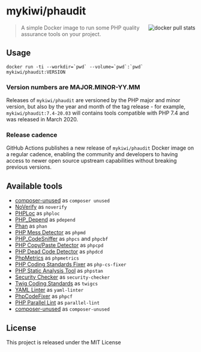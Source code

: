 # mykiwi/phaudit

<img align="right" src="https://img.shields.io/docker/pulls/mykiwi/phaudit?style=flat-square" alt="docker pull stats" />

> A simple Docker image to run some PHP quality assurance tools on your project.


## Usage

```
docker run -ti --workdir=`pwd` --volume=`pwd`:`pwd` mykiwi/phaudit:VERSION
```

### Version numbers are MAJOR.MINOR-YY.MM

Releases of `mykiwi/phaudit` are versioned by the PHP major and minor version, but also by the year and month of the tag release - for example, `mykiwi/phaudit:7.4-20.03` will contains tools compatible with PHP 7.4 and was released in March 2020.


### Release cadence

GitHub Actions publishes a new release of `mykiwi/phaudit` Docker image on a regular cadence, enabling the community and developers to having access to newer open source upstream capabilities without breaking previous versions.


## Available tools

* [composer-unused](https://github.com/icanhazstring/composer-unused) as `composer unused`
* [NoVerify](https://github.com/VKCOM/noverify) as `noverify`
* [PHPLoc](http://github.com/sebastianbergmann/phploc) as `phploc`
* [PHP_Depend](http://pdepend.org/) as `pdepend`
* [Phan](https://github.com/phan/phan) as `phan`
* [PHP Mess Detector](http://phpmd.org/) as `phpmd`
* [PHP_CodeSniffer](http://pear.php.net/PHP_CodeSniffer) as `phpcs` and `phpcbf`
* [PHP Copy/Paste Detector](http://github.com/sebastianbergmann/phpcpd) as `phpcpd`
* [PHP Dead Code Detector](http://github.com/sebastianbergmann/phpdcd) as `phpdcd`
* [PhpMetrics](http://www.phpmetrics.org/) as `phpmetrics`
* [PHP Coding Standards Fixer](http://cs.sensiolabs.org/) as `php-cs-fixer`
* [PHP Static Analysis Tool](https://github.com/phpstan/phpstan) as `phpstan`
* [Security Checker](https://security.symfony.com/) as `security-checker`
* [Twig Coding Standards](https://github.com/allocine/twigcs) as `twigcs`
* [YAML Linter](https://github.com/HeahDude/yaml-linter) as `yaml-linter`
* [PhpCodeFixer](https://github.com/wapmorgan/PhpCodeFixer) as `phpcf`
* [PHP Parallel Lint](https://github.com/JakubOnderka/PHP-Parallel-Lint) as `parallel-lint`
* [composer-unused](https://github.com/composer-unused/composer-unused) as `composer-unused`


## License

This project is released under the MIT License

